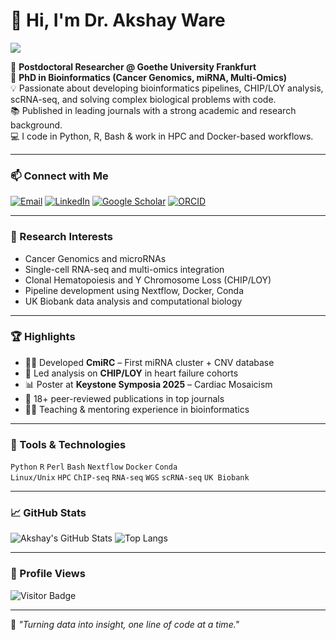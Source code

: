 # 👋 Hi, I'm Dr. Akshay Ware

[![](https://readme-typing-svg.demolab.com/?lines=Bioinformatician+%7C+Cancer+Genomics+Expert+%7C+Postdoc+at+Goethe+University;Data+Scientist+%7C+Open+Source+Contributor+%7C+Tech+Lover;&font=Fira%20Code&center=true&width=750&height=45&pause=1000&color=6AABF7&vCenter=true&size=15)](https://github.com/akshayware01)

🔬 **Postdoctoral Researcher @ Goethe University Frankfurt**  
🧬 **PhD in Bioinformatics (Cancer Genomics, miRNA, Multi-Omics)**  
💡 Passionate about developing bioinformatics pipelines, CHIP/LOY analysis, scRNA-seq, and solving complex biological problems with code.  
📚 Published in leading journals with a strong academic and research background.  
💻 I code in Python, R, Bash & work in HPC and Docker-based workflows.

---

### 📫 Connect with Me

[![Email](https://img.shields.io/badge/Gmail-akshayware01%40gmail.com-D14836?style=flat-square&logo=gmail&logoColor=white)](mailto:akshayware01@gmail.com)
[![LinkedIn](https://img.shields.io/badge/-LinkedIn-blue?style=flat-square&logo=linkedin&logoColor=white&link=https://www.linkedin.com/in/akshay-ware/)](https://www.linkedin.com/in/akshay-ware/)
[![Google Scholar](https://img.shields.io/badge/Google_Scholar-100000?style=flat-square&logo=google-scholar&logoColor=white&color=4A8FBB)](https://scholar.google.com/citations?user=your_user_id) <!-- Replace with your ID -->
[![ORCID](https://img.shields.io/badge/ORCID-0000--0003--XXXX--XXXX-A6CE39?style=flat-square&logo=orcid&logoColor=white)](https://orcid.org/0000-0003-XXXX-XXXX) <!-- Replace with your ID -->

---

### 🧠 Research Interests

- Cancer Genomics and microRNAs
- Single-cell RNA-seq and multi-omics integration
- Clonal Hematopoiesis and Y Chromosome Loss (CHIP/LOY)
- Pipeline development using Nextflow, Docker, Conda
- UK Biobank data analysis and computational biology

---

### 🏆 Highlights

- 👨‍🔬 Developed **CmiRC** – First miRNA cluster + CNV database
- 🧬 Led analysis on **CHIP/LOY** in heart failure cohorts
- 📊 Poster at **Keystone Symposia 2025** – Cardiac Mosaicism
- 📝 18+ peer-reviewed publications in top journals
- 🧑‍🏫 Teaching & mentoring experience in bioinformatics

---

### 🔧 Tools & Technologies

`Python` `R` `Perl` `Bash` `Nextflow` `Docker` `Conda`  
`Linux/Unix` `HPC` `ChIP-seq` `RNA-seq` `WGS` `scRNA-seq` `UK Biobank`

---

### 📈 GitHub Stats

![Akshay's GitHub Stats](https://github-readme-stats.vercel.app/api?username=akshayware01&show_icons=true&theme=default&hide=stars)
![Top Langs](https://github-readme-stats.vercel.app/api/top-langs/?username=akshayware01&layout=compact)

---

### 🔢 Profile Views

![Visitor Badge](https://komarev.com/ghpvc/?username=akshayware01&label=Profile+Views&color=blue)

---


🎯 _"Turning data into insight, one line of code at a time."_  
